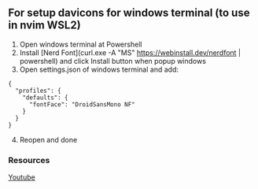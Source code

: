 ## For setup davicons for windows terminal (to use in nvim WSL2)
1. Open windows terminal at Powershell
2. Install [Nerd Font](curl.exe -A "MS" https://webinstall.dev/nerdfont | powershell) and click Install button when popup windows
3. Open settings.json of windows terminal and add:
```
{
  "profiles": {
    "defaults": {
      "fontFace": "DroidSansMono NF"
    }
  }
}
```
4. Reopen and done

### Resources
[Youtube](https://www.youtube.com/watch?v=HkEPHU_jqjw)

